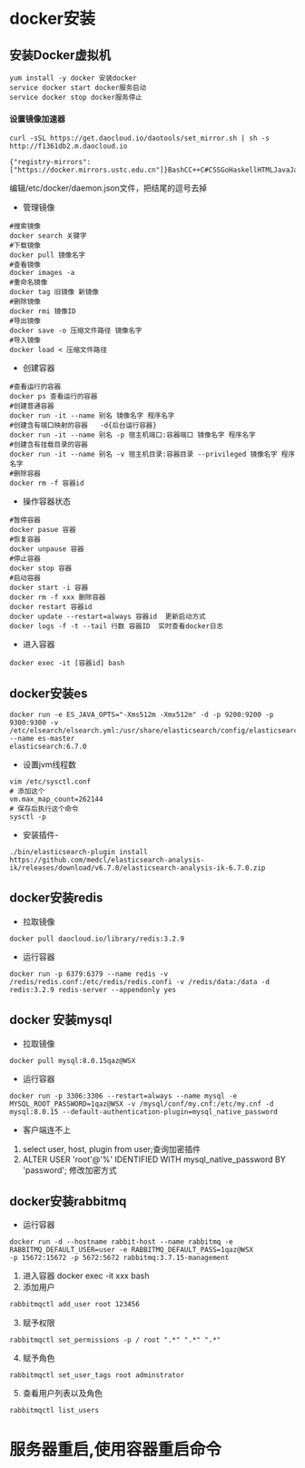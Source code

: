 # docker安装

##  安装Docker虚拟机

```shell
yum install -y docker 安装docker
service docker start docker服务启动
service docker stop docker服务停止
```

#### 设置镜像加速器

```shell
curl -sSL https://get.daocloud.io/daotools/set_mirror.sh | sh -s http://f1361db2.m.daocloud.io
```

```shell
{"registry-mirrors":["https://docker.mirrors.ustc.edu.cn"]}BashCC++C#CSSGoHaskellHTMLJavaJavaScriptJSONJSXkotlinPHPPowerShellPythonRubyRustSQLSwiftTypeScriptXML
```

编辑/etc/docker/daemon.json文件，把结尾的逗号去掉

- 管理镜像

```shell
#搜索镜像
docker search 关键字
#下载镜像
docker pull 镜像名字
#查看镜像
docker images -a 
#重命名镜像
docker tag 旧镜像 新镜像
#删除镜像
docker rmi 镜像ID
#导出镜像
docker save -o 压缩文件路径 镜像名字
#导入镜像
docker load < 压缩文件路径
```
-  创建容器

```shell
#查看运行的容器
docker ps 查看运行的容器
#创建普通容器
docker run -it --name 别名 镜像名字 程序名字
#创建含有端口映射的容器   -d{后台运行容器}
docker run -it --name 别名 -p 宿主机端口:容器端口 镜像名字 程序名字
#创建含有挂载目录的容器
docker run -it --name 别名 -v 宿主机目录:容器目录 --privileged 镜像名字 程序名字
#删除容器
docker rm -f 容器id
```

- 操作容器状态

```shell
#暂停容器
docker pasue 容器
#恢复容器
docker unpause 容器
#停止容器
docker stop 容器
#启动容器
docker start -i 容器
docker rm -f xxx 删除容器 
docker restart 容器id
docker update --restart=always 容器id  更新启动方式
docker logs -f -t --tail 行数 容器ID  实时查看docker日志
```

- 进入容器

```shell
docker exec -it [容器id] bash
```

## docker安装es

```shell
docker run -e ES_JAVA_OPTS="-Xms512m -Xmx512m" -d -p 9200:9200 -p 9300:9300 -v /etc/elsearch/elsearch.yml:/usr/share/elasticsearch/config/elasticsearch.yml --name es-master
elasticsearch:6.7.0
```

- 设置jvm线程数

```shell
vim /etc/sysctl.conf
# 添加这个
vm.max_map_count=262144 
# 保存后执行这个命令
sysctl -p
```

- 安装插件-

```shell
./bin/elasticsearch-plugin install https://github.com/medcl/elasticsearch-analysis-ik/releases/download/v6.7.0/elasticsearch-analysis-ik-6.7.0.zip
```


## docker安装redis

- 拉取镜像

```shell
docker pull daocloud.io/library/redis:3.2.9
```

- 运行容器

```shell
docker run -p 6379:6379 --name redis -v /redis/redis.conf:/etc/redis/redis.confi -v /redis/data:/data -d  redis:3.2.9 redis-server --appendonly yes
```

## docker 安装mysql
- 拉取镜像

```shell
docker pull mysql:8.0.15qaz@WSX
```
- 运行容器
```
docker run -p 3306:3306 --restart=always --name mysql -e MYSQL_ROOT_PASSWORD=1qaz@WSX -v /mysql/conf/my.cnf:/etc/my.cnf -d mysql:8.0.15 --default-authentication-plugin=mysql_native_password 
```
>

- 客户端连不上
1. select user, host, plugin from user;查询加密插件
2. ALTER USER 'root'@'%' IDENTIFIED WITH mysql_native_password BY 'password'; 修改加密方式

## docker安装rabbitmq
- 运行容器
```shell
docker run -d --hostname rabbit-host --name rabbitmq -e RABBITMQ_DEFAULT_USER=user -e RABBITMQ_DEFAULT_PASS=1qaz@WSX
-p 15672:15672 -p 5672:5672 rabbitmq:3.7.15-management
```

1. 进入容器 docker exec -it xxx bash
2. 添加用户
```cmd
rabbitmqctl add_user root 123456 
```
3. 赋予权限
```shell
rabbitmqctl set_permissions -p / root ".*" ".*" ".*"
```
4. 赋予角色
```
rabbitmqctl set_user_tags root adminstrator
```
5. 查看用户列表以及角色

```
rabbitmqctl list_users
```

# **服务器重启,使用容器重启命令**

